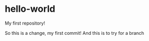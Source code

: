 # hello-world
My first repository!

So this is a change, my first commit!
And this is to try for a branch
